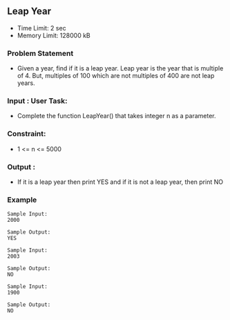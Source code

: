 ## Leap Year
- Time Limit: 2 sec
- Memory Limit: 128000 kB

### Problem Statement
- Given a year, find if it is a leap year. Leap year is the year that is multiple of 4. But, multiples of 100 which are not multiples of 400 are not leap years.

### Input : User Task:
- Complete the function LeapYear() that takes integer n as a parameter.

### Constraint:
- 1 <= n <= 5000

### Output :
- If it is a leap year then print YES and if it is not a leap year, then print NO

### Example
```
Sample Input:
2000

Sample Output:
YES

Sample Input:
2003

Sample Output:
NO

Sample Input:
1900

Sample Output:
NO
```